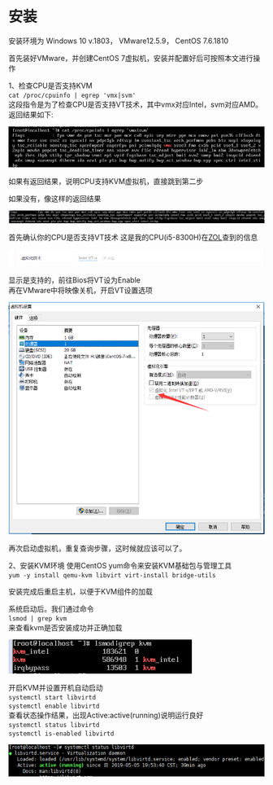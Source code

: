 # 安装

安装环境为 Windows 10 v.1803， VMware12.5.9， CentOS 7.6.1810

首先装好VMware，并创建CentOS 7虚拟机，安装并配置好后可按照本文进行操作

1、检查CPU是否支持KVM  
`cat /proc/cpuinfo | egrep 'vmx|svm'`  
这段指令是为了检查CPU是否支持VT技术，其中vmx对应Intel，svm对应AMD。返回结果如下:  



![](..\img\VT_Support.png)

如果有返回结果，说明CPU支持KVM虚拟机，直接跳到第二步  

如果没有，像这样的返回结果

![KVM_support](..\img\KVM_support.png)

首先确认你的CPU是否支持VT技术
这是我的CPU(i5-8300H)在[ZOL](http://detail.zol.com.cn/)查到的信息

![VT_Check](..\img\VT_Check.png)

显示是支持的，前往Bios将VT设为Enable  
再在VMware中将映像关机，开启VT设置选项  

![VMware_VT](..\img\VMware_VT.png)

再次启动虚拟机，重复查询步骤，这时候就应该可以了。

2、安装KVM环境
使用CentOS yum命令来安装KVM基础包与管理工具  
`yum -y install qemu-kvm libvirt virt-install bridge-utils `    

安装完成后重启主机，以便于KVM组件的加载

系统启动后。我们通过命令  
`lsmod | grep kvm`  
来查看kvm是否安装成功并正确加载 

 ![KVM_Check](..\img\KVM_Check.png)

开启KVM并设置开机自动启动  
`systemctl start libvirtd`    
`systemctl enable libvirtd`   
 查看状态操作结果，出现Active:active(running)说明运行良好  
 `systemctl status libvirtd`  
 `systemctl is-enabled libvirtd`  

![KVM_Status](..\img\KVM_Status.png)
